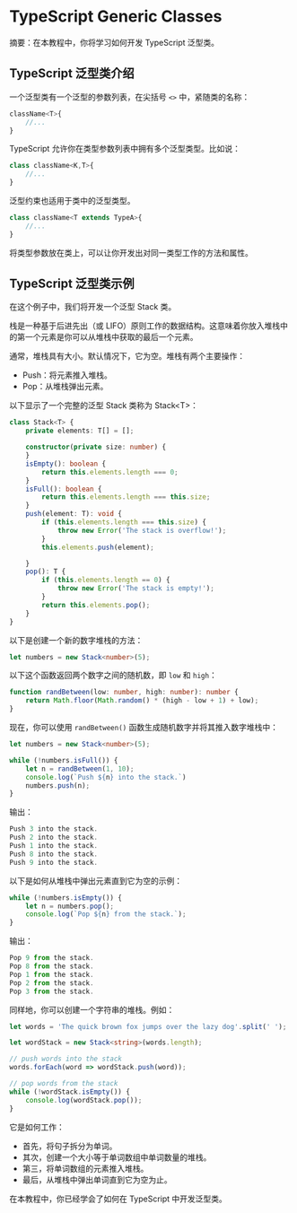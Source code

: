 # TypeScript Generic Classes

摘要：在本教程中，你将学习如何开发 TypeScript 泛型类。

## TypeScript 泛型类介绍

一个泛型类有一个泛型的参数列表，在尖括号 `<>` 中，紧随类的名称：

```ts
className<T>{
    //...
}
```

TypeScript 允许你在类型参数列表中拥有多个泛型类型。比如说：

```ts
class className<K,T>{
    //...
}
```

泛型约束也适用于类中的泛型类型。

```ts
class className<T extends TypeA>{
    //...
}
```

将类型参数放在类上，可以让你开发出对同一类型工作的方法和属性。

## TypeScript 泛型类示例

在这个例子中，我们将开发一个泛型 Stack 类。

栈是一种基于后进先出（或 LIFO）原则工作的数据结构。这意味着你放入堆栈中的第一个元素是你可以从堆栈中获取的最后一个元素。

通常，堆栈具有大小。默认情况下，它为空。堆栈有两个主要操作：

- Push：将元素推入堆栈。
- Pop：从堆栈弹出元素。

以下显示了一个完整的泛型 Stack 类称为 Stack\<T\>：

```ts
class Stack<T> {
    private elements: T[] = [];

    constructor(private size: number) {
    }
    isEmpty(): boolean {
        return this.elements.length === 0;
    }
    isFull(): boolean {
        return this.elements.length === this.size;
    }
    push(element: T): void {
        if (this.elements.length === this.size) {
            throw new Error('The stack is overflow!');
        }
        this.elements.push(element);

    }
    pop(): T {
        if (this.elements.length == 0) {
            throw new Error('The stack is empty!');
        }
        return this.elements.pop();
    }
}

```

以下是创建一个新的数字堆栈的方法：

```ts
let numbers = new Stack<number>(5);
```

以下这个函数返回两个数字之间的随机数，即 `low` 和 `high`：

```ts
function randBetween(low: number, high: number): number {
    return Math.floor(Math.random() * (high - low + 1) + low);
}
```

现在，你可以使用 `randBetween()` 函数生成随机数字并将其推入数字堆栈中：

```ts
let numbers = new Stack<number>(5);

while (!numbers.isFull()) {
    let n = randBetween(1, 10);
    console.log(`Push ${n} into the stack.`)
    numbers.push(n);
}
```

输出：

```ts
Push 3 into the stack.
Push 2 into the stack. 
Push 1 into the stack. 
Push 8 into the stack. 
Push 9 into the stack. 
```

以下是如何从堆栈中弹出元素直到它为空的示例：

```ts
while (!numbers.isEmpty()) {
    let n = numbers.pop();
    console.log(`Pop ${n} from the stack.`);
}
```

输出：

```ts
Pop 9 from the stack.
Pop 8 from the stack.
Pop 1 from the stack.
Pop 2 from the stack.
Pop 3 from the stack.
```

同样地，你可以创建一个字符串的堆栈。例如：

```ts
let words = 'The quick brown fox jumps over the lazy dog'.split(' ');

let wordStack = new Stack<string>(words.length);

// push words into the stack
words.forEach(word => wordStack.push(word));

// pop words from the stack
while (!wordStack.isEmpty()) {
    console.log(wordStack.pop());
}
```

它是如何工作：

- 首先，将句子拆分为单词。
- 其次，创建一个大小等于单词数组中单词数量的堆栈。
- 第三，将单词数组的元素推入堆栈。
- 最后，从堆栈中弹出单词直到它为空为止。

在本教程中，你已经学会了如何在 TypeScript 中开发泛型类。
